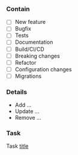 ### Contain
- [ ] New feature
- [ ] Bugfix
- [ ] Tests
- [ ] Documentation
- [ ] Build/CI/CD
- [ ] Breaking changes
- [ ] Refactor
- [ ] Configuration changes
- [ ] Migrations
### Details
* Add ...
* Update ...
* Remove ...
### Task
Task [title](url)